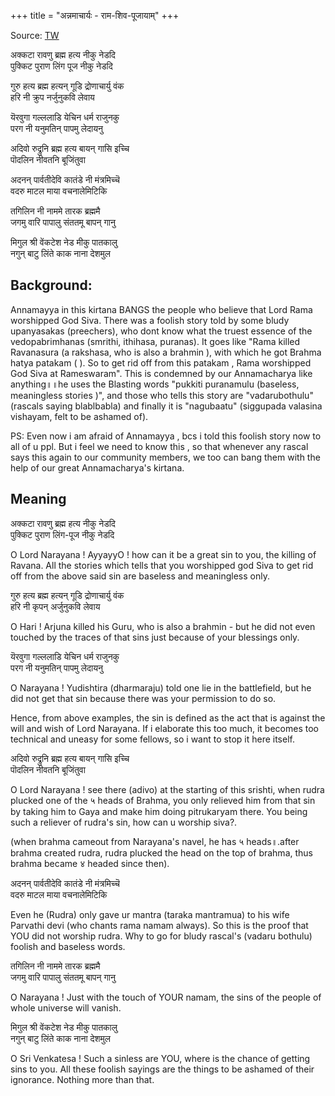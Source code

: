 +++
title = "अन्नमाचार्यः - राम-शिव-पूजायाम्"
+++

Source: [TW](https://annamacharyulu.blogspot.com/2007/05/akkataa-ravanu-brahma-hatya.html?m=1)
 

अक्कटा रावणु ब्रह्म हत्य नीकु नेडदि  
पुक्किट पुराण लिंग पूज नीकु नेडदि

गुरु हत्य ब्रह्म हत्यन् गूडि द्रोणाचार्यु वंक  
हरि नी क्रुप नर्जुनुकवि लेवाय  

यॆरवुगा गल्ललाडि येचिन धर्म राजुनकु  
परग नी यनुमतिन् पापमु लेदायनु

अदिवो रुद्रुनि ब्रह्म हत्य बायन् गासि इच्चि  
पॊदलिन नीवतनि बूजिंतुवा  

अदनन् पार्वतीदेवि कातंडे नी मंत्रमिच्चॆ  
वदरु माटल माया वचनालेमिटिकि

तगिलिन नी नाममे तारक ब्रह्ममै  
जगमु वारि पापालु संततमू बापन् गानु  

मिगुल श्री वेंकटेश नेड मीकु पातकालु  
नगुन् बाटु लिंते काक नाना देशमुल


## Background:

Annamayya in this kirtana BANGS the people who believe that Lord Rama worshipped God Siva. There was a foolish story told by some bludy upanyasakas (preechers), who dont know what the truest essence of the vedopabrimhanas (smrithi, ithihasa, puranas). It goes like "Rama killed Ravanasura (a rakshasa, who is also a brahmin ), with which he got Brahma hatya patakam (  ). So to get rid off from this patakam , Rama worshipped God Siva at Rameswaram". This is condemned by our Annamacharya like anything॥॥he uses the Blasting words "pukkiti puranamulu (baseless, meaningless stories )", and those who tells this story are "vadarubothulu" (rascals saying blablbabla) and finally it is "nagubaatu" (siggupada valasina vishayam, felt to be ashamed of).

PS: Even now i am afraid of Annamayya , bcs i told this foolish story now to all of u ppl. But i feel we need to know this , so that whenever any rascal says this again to our community members, we too can bang them with the help of our great Annamacharya's kirtana.


## Meaning
अक्कटा रावणु ब्रह्म हत्य नीकु नेडदि  
पुक्किट पुराण लिंग-पूज नीकु नेडदि

O Lord Narayana ! AyyayyO ! how can it be a great sin to you, the killing of Ravana. All the stories which tells that you worshipped god Siva to get rid off from the above said sin are baseless and meaningless only.


गुरु हत्य ब्रह्म हत्यन् गूडि द्रोणाचार्यु वंक  
हरि नी कृपन् अर्जुनुकवि लेवाय 

O Hari ! Arjuna killed his Guru, who is also a brahmin - but he did not even touched by the traces of that sins just because of your blessings only.

यॆरवुगा गल्ललाडि येचिन धर्म राजुनकु  
परग नी यनुमतिन् पापमु लेदायनु

O Narayana ! Yudishtira (dharmaraju) told one lie in the battlefield, but he did not get that sin because there was your permission to do so.


Hence, from above examples, the sin is defined as the act that is against the will and wish of Lord Narayana. If i elaborate this too much, it becomes too technical and uneasy for some fellows, so i want to stop it here itself.

अदिवो रुद्रुनि ब्रह्म हत्य बायन् गासि इच्चि  
पॊदलिन नीवतनि बूजिंतुवा

O Lord Narayana ! see there (adivo) at the starting of this srishti, when rudra plucked one of the ५ heads of Brahma, you only relieved him from that sin by taking him to Gaya and make him doing pitrukaryam there. You being such a reliever of rudra's sin, how can u worship siva?.


(when brahma cameout from Narayana's navel, he has ५ heads॥.after brahma created rudra, rudra plucked the head on the top of brahma, thus brahma became ४ headed since then).

अदनन् पार्वतीदेवि कातंडे नी मंत्रमिच्चॆ  
वदरु माटल माया वचनालेमिटिकि

Even he (Rudra) only gave ur mantra (taraka mantramua) to his wife Parvathi devi (who chants rama namam always). So this is the proof that YOU did not worship rudra. Why to go for bludy rascal's (vadaru bothulu) foolish and baseless words.


तगिलिन नी नाममे तारक ब्रह्ममै  
जगमु वारि पापालु संततमू बापन् गानु

O Narayana ! Just with the touch of YOUR namam, the sins of the people of whole universe will vanish.

मिगुल श्री वेंकटेश नेड मीकु पातकालु  
नगुन् बाटु लिंते काक नाना देशमुल

O Sri Venkatesa ! Such a sinless are YOU, where is the chance of getting sins to you. All these foolish sayings are the things to be ashamed of their ignorance. Nothing more than that.